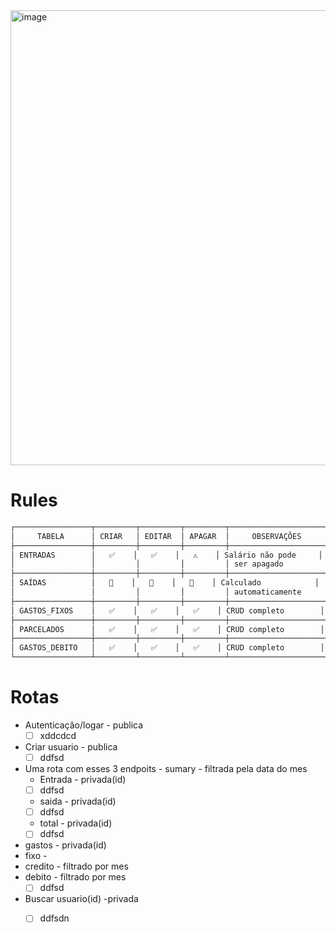 <img width="952" height="728" alt="image" src="https://github.com/user-attachments/assets/e5f4401d-8758-4b7b-8daa-2ceb43884d44" />

# Rules

```markdown
┌─────────────────┬─────────┬─────────┬─────────┬──────────────────────┐
│     TABELA      │ CRIAR   │ EDITAR  │ APAGAR  │     OBSERVAÇÕES      │
├─────────────────┼─────────┼─────────┼─────────┼──────────────────────┤
│ ENTRADAS        │   ✅    │   ✅    │   ⚠️    │ Salário não pode     │
│                 │         │         │         │ ser apagado          │
├─────────────────┼─────────┼─────────┼─────────┼──────────────────────┤
│ SAÍDAS          │   🚫    │   🚫    │   🚫    │ Calculado            │
│                 │         │         │         │ automaticamente      │
├─────────────────┼─────────┼─────────┼─────────┼──────────────────────┤
│ GASTOS_FIXOS    │   ✅    │   ✅    │   ✅    │ CRUD completo        │
├─────────────────┼─────────┼─────────┼─────────┼──────────────────────┤
│ PARCELADOS      │   ✅    │   ✅    │   ✅    │ CRUD completo        │
├─────────────────┼─────────┼─────────┼─────────┼──────────────────────┤
│ GASTOS_DEBITO   │   ✅    │   ✅    │   ✅    │ CRUD completo        │
└─────────────────┴─────────┴─────────┴─────────┴──────────────────────┘
```

# Rotas

- Autenticação/logar - publica
  - [ ] xddcdcd
- Criar usuario - publica
  - [ ] ddfsd
- Uma rota com esses 3 endpoits - sumary - filtrada pela data do mes
  - Entrada - privada(id) 
  - [ ] ddfsd
  - saida - privada(id) 
  - [ ] ddfsd
  -  total - privada(id) 
  - [ ] ddfsd
- gastos - privada(id)
- fixo - 
- credito - filtrado por mes 
- debito - filtrado por mes
  - [ ] ddfsd
- Buscar usuario(id) -privada
  - [ ] ddfsdn    
             
